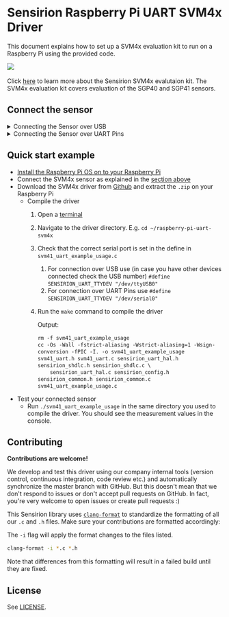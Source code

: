 # Sensirion Raspberry Pi UART SVM4x Driver

This document explains how to set up a SVM4x evaluation kit to run on a Raspberry Pi using the provided code.

<img src="images/SVM41.png" width="400px">

Click [here](https://sensirion.com/my-sgp-ek) to learn more about the Sensirion SVM4x evalutaion kit.
The SVM4x evaluation kit covers evaluation of the SGP40 and SGP41 sensors.


## Connect the sensor

<details><summary>Connecting the Sensor over USB</summary>
<p>
This is the recommended way to connect your sensor. 
Plug the provided USB cable into your Raspberry Pi and sensor.
</p></details>


<details><summary>Connecting the Sensor over UART Pins</summary>
<p>

Use the following pins to connect your SVM4x to your Raspberry Pi:

<img src="images/SVM41-Pinout-UART.png" width="400px">

| *Pin SVM4x* | *Cable Color* | *Name* | *Pin Raspberry Pi* | *Description* |*Description* |
|-------------|---------------|--------|--------------------|---------------|---------------|
| 1 | red |VDD |Pin 2 (VDD)| Supply Voltage | 3.3 or 5V | 
| 2 | black |GND |Pin 6 (GND) | Ground | | 
| 3 | green |RX | Pin 8 (TXD) | UART communication | | 
| 4 | yellow |TX | Pin 10 (RXD) | UART communication | | 
| 5 | blue |SEL | Pin 4 (VDD) | Interface select | Leave floating or pull to VDD to select UART | 
| 6 | purple |NC | - | Do not connect |

<img src="images/raspi-pinout-uart-5V.png" width="700px">

> **Note:** Make sure to [configure your hardware serial interface](https://www.raspberrypi.com/documentation/computers/configuration.html#disabling-the-linux-serial-console) on your Raspberry Pi.

> **Note:** Make sure to connect serial pins as cross-over (RX pin of sensor -> TX on Raspberry Pi; TX pin of sensor -> RX pin of Raspberry Pi)


</p></details>

## Quick start example

- [Install the Raspberry Pi OS on to your Raspberry Pi](https://projects.raspberrypi.org/en/projects/raspberry-pi-setting-up)
- Connect the SVM4x sensor as explained in the [section above](#connect-the-sensor)
- Download the SVM4x driver from [Github](https://github.com/Sensirion/raspberry-pi-uart-svm4x) and extract the `.zip`
  on your Raspberry Pi
    - Compile the driver
        1. Open a [terminal](https://projects.raspberrypi.org/en/projects/raspberry-pi-using/8)
        2. Navigate to the driver directory. E.g. `cd ~/raspberry-pi-uart-svm4x`
        3. Check that the correct serial port is set in the define in `svm41_uart_example_usage.c`
           1. For connection over USB use (in case you have other devices connected check the USB number) `#define SENSIRION_UART_TTYDEV "/dev/ttyUSB0"`
           2. For connection over UART Pins use `#define SENSIRION_UART_TTYDEV "/dev/serial0"`
        4. Run the `make` command to compile the driver

           Output:
           ```
           rm -f svm41_uart_example_usage
           cc -Os -Wall -fstrict-aliasing -Wstrict-aliasing=1 -Wsign-conversion -fPIC -I. -o svm41_uart_example_usage svm41_uart.h svm41_uart.c sensirion_uart_hal.h sensirion_shdlc.h sensirion_shdlc.c \
               sensirion_uart_hal.c sensirion_config.h sensirion_common.h sensirion_common.c svm41_uart_example_usage.c

           ```
- Test your connected sensor
    - Run `./svm41_uart_example_usage` in the same directory you used to compile the driver. You should see the
      measurement values in the console.

## Contributing

**Contributions are welcome!**

We develop and test this driver using our company internal tools (version control, continuous integration, code review
etc.) and automatically synchronize the master branch with GitHub. But this doesn't mean that we don't respond to issues
or don't accept pull requests on GitHub. In fact, you're very welcome to open issues or create pull requests :)

This Sensirion library uses
[`clang-format`](https://releases.llvm.org/download.html) to standardize the formatting of all our `.c` and `.h` files.
Make sure your contributions are formatted accordingly:

The `-i` flag will apply the format changes to the files listed.

```bash
clang-format -i *.c *.h
```

Note that differences from this formatting will result in a failed build until they are fixed.

## License

See [LICENSE](LICENSE).
